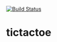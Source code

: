 [![Build Status](https://travis-ci.org/Bjarnabofar/tictactoe.png)](https://travis-ci.org/Bjarnabofar/tictactoe)
# tictactoe
